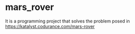 # mars_rover
It is a programming project that solves the problem posed in https://katalyst.codurance.com/mars-rover
